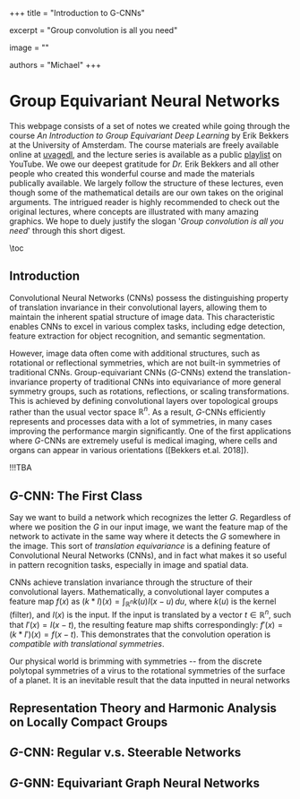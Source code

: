 +++
title = "Introduction to G-CNNs"

excerpt = "Group convolution is all you need"

image = ""

authors = "Michael"
+++

# Group Equivariant Neural Networks

This webpage consists of a set of notes we created while going through the course *An Introduction to Group Equivariant Deep Learning* by Erik Bekkers at the University of Amsterdam. The course materials are freely available online at [uvagedl](https://uvagedl.github.io/), and the lecture series is available as a public [playlist](https://www.youtube.com/playlist?list=PL8FnQMH2k7jzPrxqdYufoiYVHim8PyZWd) on YouTube. We owe our deepest gratitude for *Dr.* Erik Bekkers and all other people who created this wonderful course and made the materials publically available. We largely follow the structure of these lectures, even though some of the mathematical details are our own takes on the original arguments. The intrigued reader is highly recommended to check out the original lectures, where concepts are illustrated with many amazing graphics. We hope to duely justify the slogan '*Group convolution is all you need*' through this short digest. 

\toc


## Introduction

Convolutional Neural Networks (CNNs) possess the distinguishing property of translation invariance in their convolutional layers, allowing them to maintain the inherent spatial structure of image data. This characteristic enables CNNs to excel in various complex tasks, including edge detection, feature extraction for object recognition, and semantic segmentation.

However, image data often come with additional structures, such as rotational or reflectional symmetries, which are not built-in symmetries of traditional CNNs. Group-equivariant CNNs ($G$-CNNs) extend the translation-invariance property of traditional CNNs into equivariance of more general symmetry groups, such as rotations, reflections, or scaling transformations. This is achieved by defining convolutional layers over topological groups rather than the usual vector space $\mathbb{R}^n$. As a result, $G$-CNNs efficiently represents and processes data with a lot of symmetries, in many cases improving the performance margin significantly. One of the first applications where $G$-CNNs are extremely useful is medical imaging, where cells and organs can appear in various orientations ([Bekkers et.al. 2018]). 

!!!TBA

## $G$-CNN: The First Class

Say we want to build a network which recognizes the letter $G$. Regardless of where we position the $G$ in our input image, we want the feature map of the network to activate in the same way where it detects the $G$ somewhere in the image. This sort of *translation equivariance* is a defining feature of Convolutional Neural Networks (CNNs), and in fact what makes it so useful in pattern recognition tasks, especially in image and spatial data. 

CNNs achieve translation invariance through the structure of their convolutional layers. Mathematically, a convolutional layer computes a feature map $f(x)$ as $(k * I)(x) = \int_{\mathbb{R}^n} k(u) I(x - u) \, du$, where $k(u)$ is the kernel (filter), and $I(x)$ is the input. If the input is translated by a vector $t \in \mathbb{R}^n$, such that $I'(x) = I(x - t)$, the resulting feature map shifts correspondingly: $f'(x) = (k * I')(x) = f(x - t)$. This demonstrates that the convolution operation is *compatible with translational symmetries*. 

Our physical world is brimming with symmetries -- from the discrete polytopal symmetries of a virus to the rotational symmetries of the surface of a planet. It is an inevitable result that the data inputted in neural networks 







## Representation Theory and Harmonic Analysis on Locally Compact Groups





## $G$-CNN: Regular v.s. Steerable Networks






## $G$-GNN: Equivariant Graph Neural Networks
